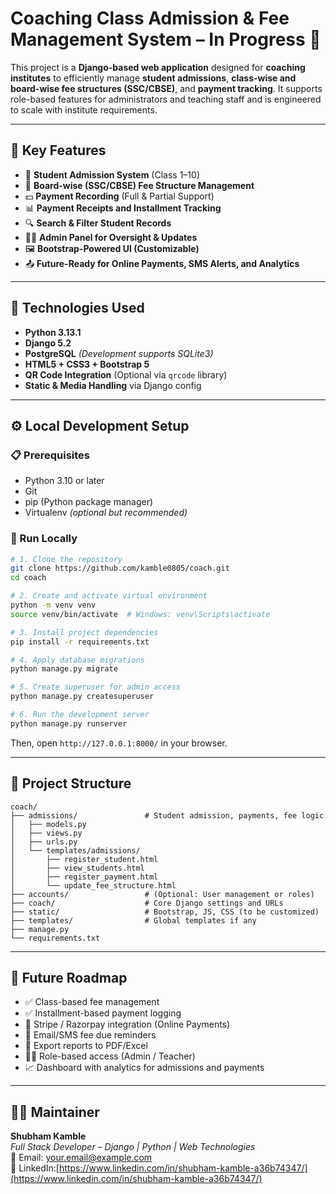 # Coaching Class Admission & Fee Management System – In Progress 🚧

This project is a **Django-based web application** designed for **coaching institutes** to efficiently manage **student admissions**, **class-wise and board-wise fee structures (SSC/CBSE)**, and **payment tracking**. It supports role-based features for administrators and teaching staff and is engineered to scale with institute requirements.

---

## 🔑 Key Features

- 📝 **Student Admission System** (Class 1–10)
- 🧾 **Board-wise (SSC/CBSE) Fee Structure Management**
- 💵 **Payment Recording** (Full & Partial Support)
- 📊 **Payment Receipts and Installment Tracking**
- 🔍 **Search & Filter Student Records**
- 🧑‍💼 **Admin Panel for Oversight & Updates**
- 🖼️ **Bootstrap-Powered UI (Customizable)**
- 📤 **Future-Ready for Online Payments, SMS Alerts, and Analytics**

---

## 🧰 Technologies Used

- **Python 3.13.1**
- **Django 5.2**
- **PostgreSQL** *(Development supports SQLite3)*
- **HTML5 + CSS3 + Bootstrap 5**
- **QR Code Integration** (Optional via `qrcode` library)
- **Static & Media Handling** via Django config

---

## ⚙️ Local Development Setup

### 📋 Prerequisites

- Python 3.10 or later
- Git
- pip (Python package manager)
- Virtualenv *(optional but recommended)*

### 🧪 Run Locally

```bash
# 1. Clone the repository
git clone https://github.com/kamble0805/coach.git
cd coach

# 2. Create and activate virtual environment
python -m venv venv
source venv/bin/activate  # Windows: venv\Scripts\activate

# 3. Install project dependencies
pip install -r requirements.txt

# 4. Apply database migrations
python manage.py migrate

# 5. Create superuser for admin access
python manage.py createsuperuser

# 6. Run the development server
python manage.py runserver
```

Then, open `http://127.0.0.1:8000/` in your browser.

---

## 📁 Project Structure

```
coach/
├── admissions/               # Student admission, payments, fee logic
│   ├── models.py
│   ├── views.py
│   ├── urls.py
│   └── templates/admissions/
│       ├── register_student.html
│       ├── view_students.html
│       ├── register_payment.html
│       └── update_fee_structure.html
├── accounts/                 # (Optional: User management or roles)
├── coach/                    # Core Django settings and URLs
├── static/                   # Bootstrap, JS, CSS (to be customized)
├── templates/                # Global templates if any
├── manage.py
└── requirements.txt
```

---

## 🚧 Future Roadmap

- ✅ Class-based fee management
- ✅ Installment-based payment logging
- 🔄 Stripe / Razorpay integration (Online Payments)
- 📧 Email/SMS fee due reminders
- 📁 Export reports to PDF/Excel
- 🧑‍🏫 Role-based access (Admin / Teacher)
- 📈 Dashboard with analytics for admissions and payments

---

## 🙋‍♂️ Maintainer

**Shubham Kamble**  
*Full Stack Developer – Django | Python | Web Technologies*  
📧 Email: your.email@example.com  
🔗 LinkedIn:[https://www.linkedin.com/in/shubham-kamble-a36b74347/](https://www.linkedin.com/in/shubham-kamble-a36b74347/)
